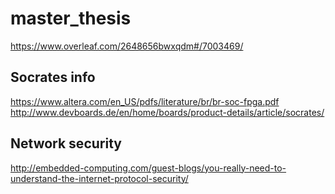 # master_thesis

https://www.overleaf.com/2648656bwxqdm#/7003469/

Socrates info
-------------

https://www.altera.com/en_US/pdfs/literature/br/br-soc-fpga.pdf
http://www.devboards.de/en/home/boards/product-details/article/socrates/


Network security
----------------

http://embedded-computing.com/guest-blogs/you-really-need-to-understand-the-internet-protocol-security/